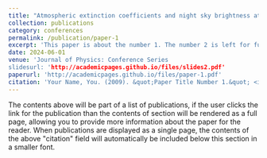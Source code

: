 ```yaml
---
title: "Atmospheric extinction coefficients and night sky brightness at Bosscha Observatory"
collection: publications
category: conferences
permalink: /publication/paper-1
excerpt: 'This paper is about the number 1. The number 2 is left for future work.'
date: 2024-06-01
venue: 'Journal of Physics: Conference Series
slidesurl: 'http://academicpages.github.io/files/slides2.pdf'
paperurl: 'http://academicpages.github.io/files/paper-1.pdf'
citation: 'Your Name, You. (2009). &quot;Paper Title Number 1.&quot; <i>Journal 1</i>. 1(1).'
---
```


The contents above will be part of a list of publications, if the user clicks the link for the publication than the contents of section will be rendered as a full page, allowing you to provide more information about the paper for the reader. When publications are displayed as a single page, the contents of the above "citation" field will automatically be included below this section in a smaller font.
